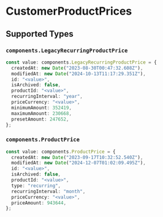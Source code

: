 # CustomerProductPrices


## Supported Types

### `components.LegacyRecurringProductPrice`

```typescript
const value: components.LegacyRecurringProductPrice = {
  createdAt: new Date("2023-08-30T00:47:32.608Z"),
  modifiedAt: new Date("2024-10-13T11:17:29.351Z"),
  id: "<value>",
  isArchived: false,
  productId: "<value>",
  recurringInterval: "year",
  priceCurrency: "<value>",
  minimumAmount: 352419,
  maximumAmount: 230668,
  presetAmount: 247652,
};
```

### `components.ProductPrice`

```typescript
const value: components.ProductPrice = {
  createdAt: new Date("2023-09-17T10:32:52.540Z"),
  modifiedAt: new Date("2024-12-07T01:02:09.495Z"),
  id: "<value>",
  isArchived: false,
  productId: "<value>",
  type: "recurring",
  recurringInterval: "month",
  priceCurrency: "<value>",
  priceAmount: 943644,
};
```

